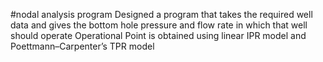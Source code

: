 #nodal analysis program
Designed a program that takes the required well data and gives the bottom hole pressure and flow rate in which that well should operate Operational Point is obtained using linear IPR model and Poettmann–Carpenter’s TPR model

